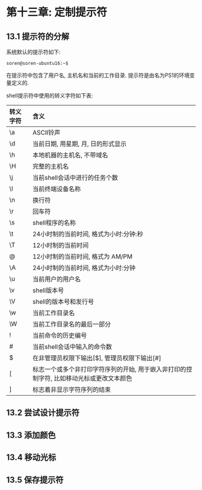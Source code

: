 # 第十三章: 定制提示符 #

## 13.1 提示符的分解 ##

系统默认的提示符如下:

```
soren@soren-ubuntu16:~$ 
```
在提示符中包含了用户名, 主机名和当前的工作目录. 提示符是由名为PS1的环境变量定义的.

shell提示符中使用的转义字符如下表:

| 转义字符 | 含义 |
|:--|:--|
| \a | ASCII铃声 |
| \d | 当前日期, 用星期, 月, 日的形式显示 |
| \h | 本地机器的主机名, 不带域名 |
| \H | 完整的主机名 |
| \j | 当前shell会话中进行的任务个数 |
| \l | 当前终端设备名称 |
| \n | 换行符 |
| \r | 回车符 |
| \s | shell程序的名称 |
| \t | 24小时制的当前时间, 格式为小时:分钟:秒 |
| \T | 12小时制的当前时间 |
| \@ | 12小时制的当前时间, 格式为 AM/PM |
| \A | 24小时制的当前时间, 格式为小时:分钟 |
| \u | 当前用户的用户名 |
| \v | shell版本号 |
| \V | shell的版本号和发行号 |
| \w | 当前工作目录名 |
| \W | 当前工作目录名的最后一部分 |
| \! | 当前命令的历史编号 |
| \# | 当前shell会话中输入的命令数 |
| \$ | 在非管理员权限下输出[$], 管理员权限下输出[#] |
| \[ | 标志一个或多个非打印字符序列的开始, 用于嵌入非打印的控制字符, 比如移动光标或更改文本颜色 |
| \] | 标志着非显示字符序列的结束 |

## 13.2 尝试设计提示符 ##

## 13.3 添加颜色 ##

## 13.4 移动光标 ##

## 13.5 保存提示符 ##
